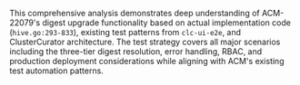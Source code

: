This comprehensive analysis demonstrates deep understanding of ACM-22079's digest upgrade functionality based on actual implementation code (`hive.go:293-833`), existing test patterns from `clc-ui-e2e`, and ClusterCurator architecture. The test strategy covers all major scenarios including the three-tier digest resolution, error handling, RBAC, and production deployment considerations while aligning with ACM's existing test automation patterns.
